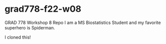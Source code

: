 # grad778-f22-w08
GRAD 778 Workshop 8 Repo
I am a MS Biostatistics Student and my favorite superhero is Spiderman.


I cloned this!